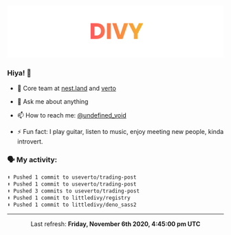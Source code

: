 
![](https://github.com/divy-work/divy-work/raw/master/assets/divy.png)

### Hiya! 👋

- 🔭 Core team at [nest.land](https://github.com/nestdotland/nest.land) and [verto](https://github.com/useverto/verto)

- 💬 Ask me about anything

- 📫 How to reach me: [@undefined_void](https://instagram.com/divy.exe)

- ⚡ Fun fact: I play guitar, listen to music, enjoy meeting new people, kinda introvert.

### 🗣 My activity:

```
⬆️ Pushed 1 commit to useverto/trading-post
⬆️ Pushed 1 commit to useverto/trading-post
⬆️ Pushed 3 commits to useverto/trading-post
⬆️ Pushed 1 commit to littledivy/registry
⬆️ Pushed 1 commit to littledivy/deno_sass2
```

------------
<p align="center">Last refresh: <b>Friday, November 6th 2020, 4:45:00 pm UTC</b></p>
